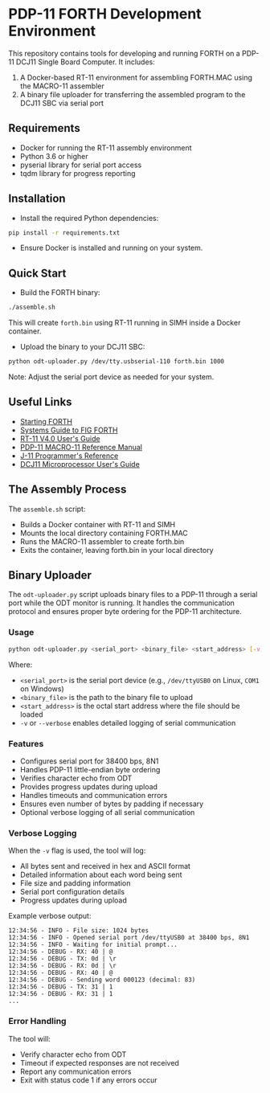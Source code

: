 # PDP-11 FORTH Development Environment

This repository contains tools for developing and running FORTH on a PDP-11 DCJ11 Single Board Computer. It includes:

1. A Docker-based RT-11 environment for assembling FORTH.MAC using the MACRO-11 assembler
2. A binary file uploader for transferring the assembled program to the DCJ11 SBC via serial port

## Requirements

 - Docker for running the RT-11 assembly environment
 - Python 3.6 or higher
 - pyserial library for serial port access
 - tqdm library for progress reporting

## Installation

 - Install the required Python dependencies:
```bash
pip install -r requirements.txt
```
 - Ensure Docker is installed and running on your system.

## Quick Start

 - Build the FORTH binary:
```bash
./assemble.sh
```
This will create `forth.bin` using RT-11 running in SIMH inside a Docker container.

 - Upload the binary to your DCJ11 SBC:
```bash
python odt-uploader.py /dev/tty.usbserial-110 forth.bin 1000
```
Note: Adjust the serial port device as needed for your system.

## Useful Links

 - [Starting FORTH](https://www.forth.com/starting-forth/)
 - [Systems Guide to FIG FORTH](https://www.forth.org/OffeteStore/1010_SystemsGuideToFigForth.pdf)
 - [RT-11 V4.0 User's Guide](https://bitsavers.org/pdf/dec/pdp11/rt11/v4.0_Mar80/2a/AA-5279B-TC_RT-11_V4.0_System_Users_Guide_Mar80.pdf)
 - [PDP-11 MACRO-11 Reference Manual](https://bitsavers.org/pdf/dec/pdp11/rt11/v4.0_Mar80/3a/AA-5075B-TC_PDP-11_MACRO-11_Language_Reference_Manual_Jan80.pdf)
 - [J-11 Programmer's Reference](http://www.bitsavers.org/pdf/dec/pdp11/j11/J-11_Programmers_Reference_Jan82.pdf)
 - [DCJ11 Microprocessor User's Guide](http://www.bitsavers.org/pdf/dec/pdp11/1173/EK-DCJ11-UG-PRE_J11ug_Oct83.pdf)

## The Assembly Process

The `assemble.sh` script:

 - Builds a Docker container with RT-11 and SIMH
 - Mounts the local directory containing FORTH.MAC
 - Runs the MACRO-11 assembler to create forth.bin
 - Exits the container, leaving forth.bin in your local directory

## Binary Uploader

The `odt-uploader.py` script uploads binary files to a PDP-11 through a serial port while the ODT monitor is running. It handles the communication protocol and ensures proper byte ordering for the PDP-11 architecture.

### Usage

```bash
python odt-uploader.py <serial_port> <binary_file> <start_address> [-v]
```

Where:

 - `<serial_port>` is the serial port device (e.g., `/dev/ttyUSB0` on Linux, `COM1` on Windows)
 - `<binary_file>` is the path to the binary file to upload
 - `<start_address>` is the octal start address where the file should be loaded
 - `-v` or `--verbose` enables detailed logging of serial communication

### Features

- Configures serial port for 38400 bps, 8N1
- Handles PDP-11 little-endian byte ordering
- Verifies character echo from ODT
- Provides progress updates during upload
- Handles timeouts and communication errors
- Ensures even number of bytes by padding if necessary
- Optional verbose logging of all serial communication

### Verbose Logging

When the `-v` flag is used, the tool will log:

 - All bytes sent and received in hex and ASCII format
 - Detailed information about each word being sent
 - File size and padding information
 - Serial port configuration details
 - Progress updates during upload

Example verbose output:
```
12:34:56 - INFO - File size: 1024 bytes
12:34:56 - INFO - Opened serial port /dev/ttyUSB0 at 38400 bps, 8N1
12:34:56 - INFO - Waiting for initial prompt...
12:34:56 - DEBUG - RX: 40 | @
12:34:56 - DEBUG - TX: 0d | \r
12:34:56 - DEBUG - RX: 0d | \r
12:34:56 - DEBUG - RX: 40 | @
12:34:56 - DEBUG - Sending word 000123 (decimal: 83)
12:34:56 - DEBUG - TX: 31 | 1
12:34:56 - DEBUG - RX: 31 | 1
...
```

### Error Handling

The tool will:

 - Verify character echo from ODT
 - Timeout if expected responses are not received
 - Report any communication errors
 - Exit with status code 1 if any errors occur 
